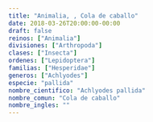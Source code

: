 ```yaml
---
title: "Animalia, , Cola de caballo"
date: 2018-03-26T20:00:00-00:00
draft: false
reinos: ["Animalia"]
divisiones: ["Arthropoda"]
clases: ["Insecta"]
ordenes: ["Lepidoptera"]
familias: ["Hesperidae"]
generos: ["Achlyodes"]
especie: "pallida"
nombre_cientifico: "Achlyodes pallida"
nombre_comun: "Cola de caballo"
nombre_ingles: ""
---
```

